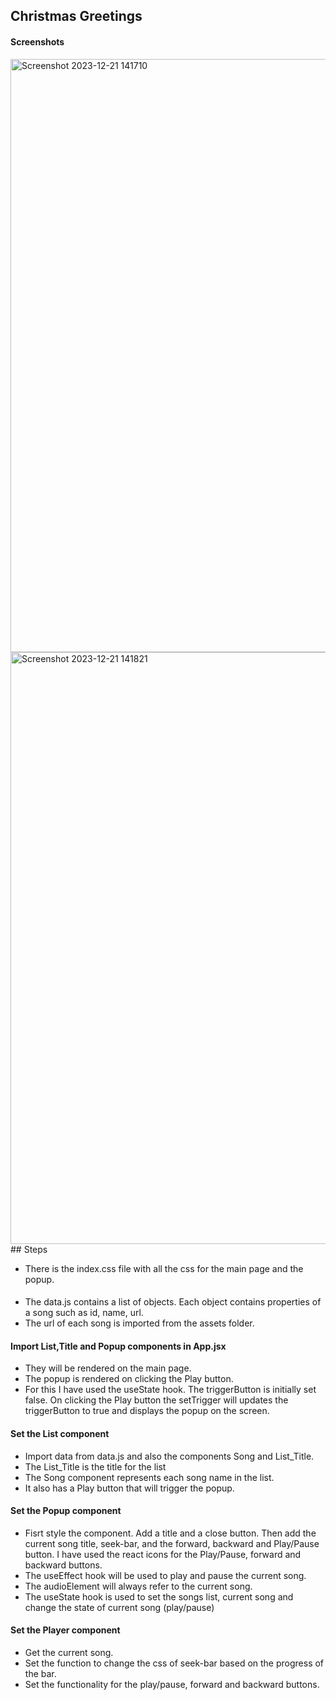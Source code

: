 ## Christmas Greetings

#### Screenshots

<img width="949" alt="Screenshot 2023-12-21 141710" src="https://github.com/Steffi-Wilson-Anthony/Audio-Player/assets/114890864/c2cc74ee-0c98-4f26-9c7c-9b769372c350">
<img width="947" alt="Screenshot 2023-12-21 141821" src="https://github.com/Steffi-Wilson-Anthony/Audio-Player/assets/114890864/ca400ea8-e102-4368-b925-ff06492faf31">
## Steps

- There is the index.css file with all the css for the main page and the popup.

#### 
- The data.js contains a list of objects. Each object contains properties of a song such as id, name, url.
- The url of each song is imported from the assets folder.

#### Import List,Title and Popup components in App.jsx
- They will be rendered on the main page.
- The popup is rendered on clicking the Play button.
- For this I have used the useState hook. The triggerButton is initially set false. On clicking the Play button the setTrigger will updates the triggerButton to true and displays the popup on the screen.

#### Set the List component
- Import data from data.js and also the components Song and List_Title.
- The List_Title is the title for the list
- The Song component represents each song name in the list.
- It also has a Play button that will trigger the popup.

#### Set the Popup component
- Fisrt style the component. Add a title and a close button. Then add the current song title, seek-bar, and the forward, backward and Play/Pause button. I have used the react icons for the Play/Pause, forward and backward buttons.
- The useEffect hook will be used to play and pause the current song.
- The audioElement will always refer to the current song.
- The useState hook is used to set the songs list, current song and change the state of current song (play/pause)

#### Set the Player component
- Get the current song.
- Set the function to change the css of seek-bar based on the progress of the bar.
- Set the functionality for the play/pause, forward and backward buttons.
